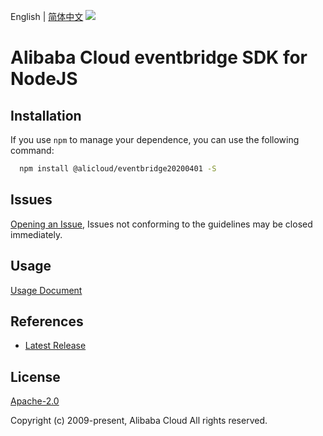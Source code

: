 English | [简体中文](README-CN.md)
![](https://aliyunsdk-pages.alicdn.com/icons/AlibabaCloud.svg)

# Alibaba Cloud eventbridge SDK for NodeJS

## Installation
If you use `npm` to manage your dependence, you can use the following command:

```sh
  npm install @alicloud/eventbridge20200401 -S
```

## Issues
[Opening an Issue](https://github.com/aliyun/alibabacloud-typescript-sdk/issues/new), Issues not conforming to the guidelines may be closed immediately.

## Usage
[Usage Document](https://github.com/aliyun/alibabacloud-typescript-sdk/blob/master/docs/Usage-EN.md#quick-examples)

## References
* [Latest Release](https://github.com/aliyun/alibabacloud-typescript-sdk/)

## License
[Apache-2.0](http://www.apache.org/licenses/LICENSE-2.0)

Copyright (c) 2009-present, Alibaba Cloud All rights reserved.
